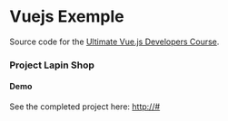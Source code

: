 # Vuejs Exemple

Source code for the [Ultimate Vue.js Developers Course](http://bit.ly/2mPK8ny).

### Project Lapin Shop

#### Demo

See the completed project here: [http://#](http://#)
